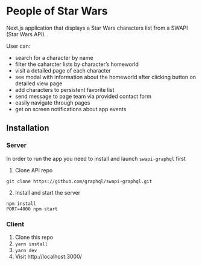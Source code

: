 # People of Star Wars

Next.js application that displays a Star Wars characters list from a SWAPI (Star Wars API).

User can:
- search for a character by name
- filter the caharcter lists by character’s homeworld
- visit a detailed page of each character
- see modal with information about the homeworld after clicking button on detailed view page
- add characters to persistent favorite list
- send message to page team via provided contact form
- easily navigate through pages
- get on screen notifications about app events

## Installation
### Server
In order to run the app you need to install and launch `swapi-graphql` first

1. Clone API repo
```
git clone https://github.com/graphql/swapi-graphql.git
```
2. Install and start the server
```
npm install
PORT=4000 npm start
```

### Client
1. Clone this repo
2. `yarn install`
3. `yarn dev`
4. Visit http://localhost:3000/